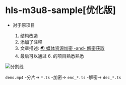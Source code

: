 <!--
 * @?: *********************************************************************
 * @Author: Weidows
 * @Date: 2022-02-24 18:25:21
 * @LastEditors: Weidows
 * @LastEditTime: 2022-03-07 11:42:09
 * @FilePath: \hls-m3u8-sample\README.md
 * @Description:
 * @!: *********************************************************************
-->

# hls-m3u8-sample[优化版]

- 对于原项目

  1. 结构改造
  2. 添加了注释
  3. 文章描述: [🌏 媒体资源加密 -and- 解密获取](https://weidows.github.io/post/Web/get-resources/)
  4. 最后可以通过 6. 的项目熟悉熟悉

<a>![分割线](https://cdn.jsdelivr.net/gh/Weidows/Weidows/image/divider.png)</a>

`demo.mp4` -分片-> `*.ts` -加密-> `enc_*.ts` -解密-> `dec_*.ts`
